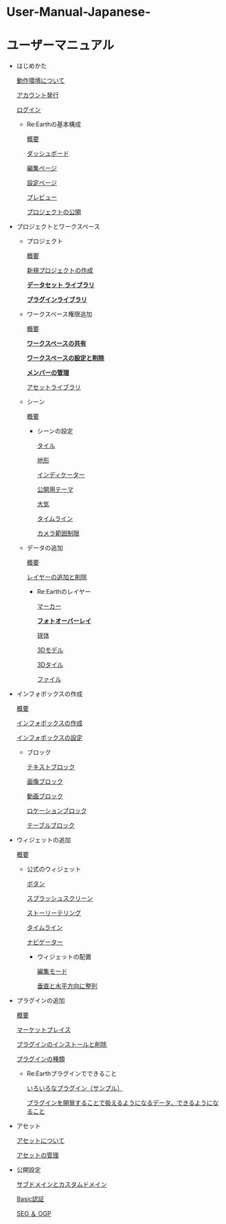# User-Manual-Japanese-
# ユーザーマニュアル

- はじめかた
    
    [動作環境について](https://github.com/CS-eukarya/User-Manual-Japanese-/blob/%E3%81%AF%E3%81%98%E3%82%81%E3%81%8B%E3%81%9F/%E5%8B%95%E4%BD%9C%E7%92%B0%E5%A2%83%E3%81%AB%E3%81%A4%E3%81%84%E3%81%A6.md)
    
    [アカウント発行](https://github.com/CS-eukarya/User-Manual-Japanese-/blob/%E3%81%AF%E3%81%98%E3%82%81%E3%81%8B%E3%81%9F/%E3%82%A2%E3%82%AB%E3%82%A6%E3%83%B3%E3%83%88%E7%99%BA%E8%A1%8C.md
)
    
    [ログイン](https://github.com/CS-eukarya/User-Manual-Japanese-/blob/%E3%81%AF%E3%81%98%E3%82%81%E3%81%8B%E3%81%9F/%E3%83%AD%E3%82%B0%E3%82%A4%E3%83%B3.md)
    
    - Re:Earthの基本構成
        
        [概要](https://github.com/CS-eukarya/User-Manual-Japanese-/blob/ReEarth%E3%81%AE%E5%9F%BA%E6%9C%AC%E6%A7%8B%E6%88%90/%E6%A6%82%E8%A6%81.md)
        
        [ダッシュボード](https://github.com/CS-eukarya/User-Manual-Japanese-/blob/ReEarth%E3%81%AE%E5%9F%BA%E6%9C%AC%E6%A7%8B%E6%88%90/%E3%83%80%E3%83%83%E3%82%B7%E3%83%A5%E3%83%9C%E3%83%BC%E3%83%89.md
)
        
        [編集ページ](https://github.com/CS-eukarya/User-Manual-Japanese-/blob/ReEarth%E3%81%AE%E5%9F%BA%E6%9C%AC%E6%A7%8B%E6%88%90/%E7%B7%A8%E9%9B%86%E3%83%9A%E3%83%BC%E3%82%B8.md)
        
        [設定ページ](https://github.com/CS-eukarya/User-Manual-Japanese-/blob/ReEarth%E3%81%AE%E5%9F%BA%E6%9C%AC%E6%A7%8B%E6%88%90/%E8%A8%AD%E5%AE%9A%E3%83%9A%E3%83%BC%E3%82%B8.md)
        
        [プレビュー](https://github.com/CS-eukarya/User-Manual-Japanese-/blob/ReEarth%E3%81%AE%E5%9F%BA%E6%9C%AC%E6%A7%8B%E6%88%90/%E3%83%97%E3%83%AC%E3%83%93%E3%83%A5%E3%83%BC.md)
        
        [プロジェクトの公開](https://github.com/CS-eukarya/User-Manual-Japanese-/blob/ReEarth%E3%81%AE%E5%9F%BA%E6%9C%AC%E6%A7%8B%E6%88%90/%E3%83%97%E3%83%AD%E3%82%B8%E3%82%A7%E3%82%AF%E3%83%88%E3%81%AE%E5%85%AC%E9%96%8B.md)
        
- プロジェクトとワークスペース
    - プロジェクト
        
        [概要](https://github.com/CS-eukarya/User-Manual-Japanese-/blob/%E3%83%97%E3%83%AD%E3%82%B8%E3%82%A7%E3%82%AF%E3%83%88/%E6%A6%82%E8%A6%81.md)
        
        [新規プロジェクトの作成](https://github.com/CS-eukarya/User-Manual-Japanese-/blob/%E3%83%97%E3%83%AD%E3%82%B8%E3%82%A7%E3%82%AF%E3%83%88/%E6%96%B0%E8%A6%8F%E3%83%97%E3%83%AD%E3%82%B8%E3%82%A7%E3%82%AF%E3%83%88%E3%81%AE%E4%BD%9C%E6%88%90.md)
        
        [**データセット ライブラリ**](https://github.com/CS-eukarya/User-Manual-Japanese-/blob/%E3%83%97%E3%83%AD%E3%82%B8%E3%82%A7%E3%82%AF%E3%83%88/%E3%83%87%E3%83%BC%E3%82%BF%E3%82%BB%E3%83%83%E3%83%88%E3%83%A9%E3%82%A4%E3%83%96%E3%83%A9%E3%83%AA.md)
        
        [**プラグインライブラリ**](https://github.com/CS-eukarya/User-Manual-Japanese-/blob/%E3%83%97%E3%83%AD%E3%82%B8%E3%82%A7%E3%82%AF%E3%83%88/%E3%83%97%E3%83%A9%E3%82%B0%E3%82%A4%E3%83%B3%E3%83%A9%E3%82%A4%E3%83%96%E3%83%A9%E3%83%AA.md)
        
    - ワークスペース権限追加
        
        [概要](%E3%83%A6%E3%83%BC%E3%82%B5%E3%82%99%E3%83%BC%E3%83%9E%E3%83%8B%E3%83%A5%E3%82%A2%E3%83%AB%20b9afafc9ec9843fbb70d2ca71398272b/%E6%A6%82%E8%A6%81%20520bc4405c3e453e91dd7247821c37f7.md)
        
        [**ワークスペースの共有**](%E3%83%A6%E3%83%BC%E3%82%B5%E3%82%99%E3%83%BC%E3%83%9E%E3%83%8B%E3%83%A5%E3%82%A2%E3%83%AB%20b9afafc9ec9843fbb70d2ca71398272b/%E3%83%AF%E3%83%BC%E3%82%AF%E3%82%B9%E3%83%98%E3%82%9A%E3%83%BC%E3%82%B9%E3%81%AE%E5%85%B1%E6%9C%89%204bf861a158364a01a02041dccf86aa67.md)
        
        [**ワークスペースの設定と削除**](%E3%83%A6%E3%83%BC%E3%82%B5%E3%82%99%E3%83%BC%E3%83%9E%E3%83%8B%E3%83%A5%E3%82%A2%E3%83%AB%20b9afafc9ec9843fbb70d2ca71398272b/%E3%83%AF%E3%83%BC%E3%82%AF%E3%82%B9%E3%83%98%E3%82%9A%E3%83%BC%E3%82%B9%E3%81%AE%E8%A8%AD%E5%AE%9A%E3%81%A8%E5%89%8A%E9%99%A4%20c94357b18989483ea7984596bfd8df82.md)
        
        [**メンバーの管理**](%E3%83%A6%E3%83%BC%E3%82%B5%E3%82%99%E3%83%BC%E3%83%9E%E3%83%8B%E3%83%A5%E3%82%A2%E3%83%AB%20b9afafc9ec9843fbb70d2ca71398272b/%E3%83%A1%E3%83%B3%E3%83%8F%E3%82%99%E3%83%BC%E3%81%AE%E7%AE%A1%E7%90%86%200bf9d9e7a0c74e7ab67f6075af9711a9.md)
        
        [アセットライブラリ](%E3%83%A6%E3%83%BC%E3%82%B5%E3%82%99%E3%83%BC%E3%83%9E%E3%83%8B%E3%83%A5%E3%82%A2%E3%83%AB%20b9afafc9ec9843fbb70d2ca71398272b/%E3%82%A2%E3%82%BB%E3%83%83%E3%83%88%E3%83%A9%E3%82%A4%E3%83%95%E3%82%99%E3%83%A9%E3%83%AA%20e3b0c2b159dd4ca08cf13df47df81d4c.md)
        
    - シーン
        
        [概要](%E3%83%A6%E3%83%BC%E3%82%B5%E3%82%99%E3%83%BC%E3%83%9E%E3%83%8B%E3%83%A5%E3%82%A2%E3%83%AB%20b9afafc9ec9843fbb70d2ca71398272b/%E6%A6%82%E8%A6%81%20668c6109e8c14764807a3bc38d81f7cc.md)
        
        - シーンの設定
            
            [タイル](%E3%83%A6%E3%83%BC%E3%82%B5%E3%82%99%E3%83%BC%E3%83%9E%E3%83%8B%E3%83%A5%E3%82%A2%E3%83%AB%20b9afafc9ec9843fbb70d2ca71398272b/%E3%82%BF%E3%82%A4%E3%83%AB%20612c79ef66044f31880cf5dbaf5f4607.md)
            
            [地形](%E3%83%A6%E3%83%BC%E3%82%B5%E3%82%99%E3%83%BC%E3%83%9E%E3%83%8B%E3%83%A5%E3%82%A2%E3%83%AB%20b9afafc9ec9843fbb70d2ca71398272b/%E5%9C%B0%E5%BD%A2%2020a0e7de8812495fa7a7ec5070448d19.md)
            
            [インディケーター](%E3%83%A6%E3%83%BC%E3%82%B5%E3%82%99%E3%83%BC%E3%83%9E%E3%83%8B%E3%83%A5%E3%82%A2%E3%83%AB%20b9afafc9ec9843fbb70d2ca71398272b/%E3%82%A4%E3%83%B3%E3%83%86%E3%82%99%E3%82%A3%E3%82%B1%E3%83%BC%E3%82%BF%E3%83%BC%20238eb030d7b74039938a0ae7659b7da5.md)
            
            [公開用テーマ](%E3%83%A6%E3%83%BC%E3%82%B5%E3%82%99%E3%83%BC%E3%83%9E%E3%83%8B%E3%83%A5%E3%82%A2%E3%83%AB%20b9afafc9ec9843fbb70d2ca71398272b/%E5%85%AC%E9%96%8B%E7%94%A8%E3%83%86%E3%83%BC%E3%83%9E%20f6e3df74e8214956b6bdeb0f262cb552.md)
            
            [大気](%E3%83%A6%E3%83%BC%E3%82%B5%E3%82%99%E3%83%BC%E3%83%9E%E3%83%8B%E3%83%A5%E3%82%A2%E3%83%AB%20b9afafc9ec9843fbb70d2ca71398272b/%E5%A4%A7%E6%B0%97%2091fa44cfdc944efa87ff25618895842e.md)
            
            [タイムライン](%E3%83%A6%E3%83%BC%E3%82%B5%E3%82%99%E3%83%BC%E3%83%9E%E3%83%8B%E3%83%A5%E3%82%A2%E3%83%AB%20b9afafc9ec9843fbb70d2ca71398272b/%E3%82%BF%E3%82%A4%E3%83%A0%E3%83%A9%E3%82%A4%E3%83%B3%20a3da41c032f94bcdbe9a32fb38b7144b.md)
            
            [カメラ範囲制限](%E3%83%A6%E3%83%BC%E3%82%B5%E3%82%99%E3%83%BC%E3%83%9E%E3%83%8B%E3%83%A5%E3%82%A2%E3%83%AB%20b9afafc9ec9843fbb70d2ca71398272b/%E3%82%AB%E3%83%A1%E3%83%A9%E7%AF%84%E5%9B%B2%E5%88%B6%E9%99%90%2006b04c997f5041f39432d56bd93e6bca.md)
            
    - データの追加
        
        [概要](%E3%83%A6%E3%83%BC%E3%82%B5%E3%82%99%E3%83%BC%E3%83%9E%E3%83%8B%E3%83%A5%E3%82%A2%E3%83%AB%20b9afafc9ec9843fbb70d2ca71398272b/%E6%A6%82%E8%A6%81%2028f2435ca89b4b55a2018ecfbc0a3c4b.md)
        
        [レイヤーの追加と削除](%E3%83%A6%E3%83%BC%E3%82%B5%E3%82%99%E3%83%BC%E3%83%9E%E3%83%8B%E3%83%A5%E3%82%A2%E3%83%AB%20b9afafc9ec9843fbb70d2ca71398272b/%E3%83%AC%E3%82%A4%E3%83%A4%E3%83%BC%E3%81%AE%E8%BF%BD%E5%8A%A0%E3%81%A8%E5%89%8A%E9%99%A4%20af8dd367bcae4bccbf96f1e0c264ecf8.md)
        
        - Re:Earthのレイヤー
            
            [マーカー](%E3%83%A6%E3%83%BC%E3%82%B5%E3%82%99%E3%83%BC%E3%83%9E%E3%83%8B%E3%83%A5%E3%82%A2%E3%83%AB%20b9afafc9ec9843fbb70d2ca71398272b/%E3%83%9E%E3%83%BC%E3%82%AB%E3%83%BC%20c5fb75b768c942d8bce61ca463a96cef.md)
            
            [**フォトオーバーレイ**](%E3%83%A6%E3%83%BC%E3%82%B5%E3%82%99%E3%83%BC%E3%83%9E%E3%83%8B%E3%83%A5%E3%82%A2%E3%83%AB%20b9afafc9ec9843fbb70d2ca71398272b/%E3%83%95%E3%82%A9%E3%83%88%E3%82%AA%E3%83%BC%E3%83%8F%E3%82%99%E3%83%BC%E3%83%AC%E3%82%A4%2043e5ceaa30a94a4c80b8f8cb6a07b4fa.md)
            
            [球体](%E3%83%A6%E3%83%BC%E3%82%B5%E3%82%99%E3%83%BC%E3%83%9E%E3%83%8B%E3%83%A5%E3%82%A2%E3%83%AB%20b9afafc9ec9843fbb70d2ca71398272b/%E7%90%83%E4%BD%93%20d8db6164aebb40c29e667e5d0e955e39.md)
            
            [3Dモデル](%E3%83%A6%E3%83%BC%E3%82%B5%E3%82%99%E3%83%BC%E3%83%9E%E3%83%8B%E3%83%A5%E3%82%A2%E3%83%AB%20b9afafc9ec9843fbb70d2ca71398272b/3D%E3%83%A2%E3%83%86%E3%82%99%E3%83%AB%20f1546a3c4a5a49d8a7168a27b5e41b38.md)
            
            [3Dタイル](%E3%83%A6%E3%83%BC%E3%82%B5%E3%82%99%E3%83%BC%E3%83%9E%E3%83%8B%E3%83%A5%E3%82%A2%E3%83%AB%20b9afafc9ec9843fbb70d2ca71398272b/3D%E3%82%BF%E3%82%A4%E3%83%AB%2028ea6889fdf243f5913eb5fdec335500.md)
            
            [ファイル](%E3%83%A6%E3%83%BC%E3%82%B5%E3%82%99%E3%83%BC%E3%83%9E%E3%83%8B%E3%83%A5%E3%82%A2%E3%83%AB%20b9afafc9ec9843fbb70d2ca71398272b/%E3%83%95%E3%82%A1%E3%82%A4%E3%83%AB%202e9fa9010fa5491eb437c97f3b271934.md)
            
- インフォボックスの作成
    
    [概要](%E3%83%A6%E3%83%BC%E3%82%B5%E3%82%99%E3%83%BC%E3%83%9E%E3%83%8B%E3%83%A5%E3%82%A2%E3%83%AB%20b9afafc9ec9843fbb70d2ca71398272b/%E6%A6%82%E8%A6%81%2096f59c693ff440d28073e2bc17a904f4.md)
    
    [インフォボックスの作成](%E3%83%A6%E3%83%BC%E3%82%B5%E3%82%99%E3%83%BC%E3%83%9E%E3%83%8B%E3%83%A5%E3%82%A2%E3%83%AB%20b9afafc9ec9843fbb70d2ca71398272b/%E3%82%A4%E3%83%B3%E3%83%95%E3%82%A9%E3%83%9B%E3%82%99%E3%83%83%E3%82%AF%E3%82%B9%E3%81%AE%E4%BD%9C%E6%88%90%205a5f3498b7314639b0e70b8d2e4fb97a.md)
    
    [インフォボックスの設定](%E3%83%A6%E3%83%BC%E3%82%B5%E3%82%99%E3%83%BC%E3%83%9E%E3%83%8B%E3%83%A5%E3%82%A2%E3%83%AB%20b9afafc9ec9843fbb70d2ca71398272b/%E3%82%A4%E3%83%B3%E3%83%95%E3%82%A9%E3%83%9B%E3%82%99%E3%83%83%E3%82%AF%E3%82%B9%E3%81%AE%E8%A8%AD%E5%AE%9A%20eb04ddcdf0b044fd94fb2714b8bff92e.md)
    
    - ブロック
        
        [テキストブロック](%E3%83%A6%E3%83%BC%E3%82%B5%E3%82%99%E3%83%BC%E3%83%9E%E3%83%8B%E3%83%A5%E3%82%A2%E3%83%AB%20b9afafc9ec9843fbb70d2ca71398272b/%E3%83%86%E3%82%AD%E3%82%B9%E3%83%88%E3%83%95%E3%82%99%E3%83%AD%E3%83%83%E3%82%AF%20e3bff77364b74f229f73558bc08a6cb4.md)
        
        [画像ブロック](%E3%83%A6%E3%83%BC%E3%82%B5%E3%82%99%E3%83%BC%E3%83%9E%E3%83%8B%E3%83%A5%E3%82%A2%E3%83%AB%20b9afafc9ec9843fbb70d2ca71398272b/%E7%94%BB%E5%83%8F%E3%83%95%E3%82%99%E3%83%AD%E3%83%83%E3%82%AF%204eb2950a6e504e53a5ac929eb9b760b9.md)
        
        [動画ブロック](%E3%83%A6%E3%83%BC%E3%82%B5%E3%82%99%E3%83%BC%E3%83%9E%E3%83%8B%E3%83%A5%E3%82%A2%E3%83%AB%20b9afafc9ec9843fbb70d2ca71398272b/%E5%8B%95%E7%94%BB%E3%83%95%E3%82%99%E3%83%AD%E3%83%83%E3%82%AF%201092e9aee2664a48a8672d07dfc3774c.md)
        
        [ロケーションブロック](%E3%83%A6%E3%83%BC%E3%82%B5%E3%82%99%E3%83%BC%E3%83%9E%E3%83%8B%E3%83%A5%E3%82%A2%E3%83%AB%20b9afafc9ec9843fbb70d2ca71398272b/%E3%83%AD%E3%82%B1%E3%83%BC%E3%82%B7%E3%83%A7%E3%83%B3%E3%83%95%E3%82%99%E3%83%AD%E3%83%83%E3%82%AF%20ab7c56d202424416b8abe81ce0b5090d.md)
        
        [テーブルブロック](%E3%83%A6%E3%83%BC%E3%82%B5%E3%82%99%E3%83%BC%E3%83%9E%E3%83%8B%E3%83%A5%E3%82%A2%E3%83%AB%20b9afafc9ec9843fbb70d2ca71398272b/%E3%83%86%E3%83%BC%E3%83%95%E3%82%99%E3%83%AB%E3%83%95%E3%82%99%E3%83%AD%E3%83%83%E3%82%AF%2004f2bf99c37f432bb7601a224d2d9ac7.md)
        
- ウィジェットの追加
    
    [概要](%E3%83%A6%E3%83%BC%E3%82%B5%E3%82%99%E3%83%BC%E3%83%9E%E3%83%8B%E3%83%A5%E3%82%A2%E3%83%AB%20b9afafc9ec9843fbb70d2ca71398272b/%E6%A6%82%E8%A6%81%20d62f538d01f144e7877048635f29ad19.md)
    
    - 公式のウィジェット
        
        [ボタン](%E3%83%A6%E3%83%BC%E3%82%B5%E3%82%99%E3%83%BC%E3%83%9E%E3%83%8B%E3%83%A5%E3%82%A2%E3%83%AB%20b9afafc9ec9843fbb70d2ca71398272b/%E3%83%9B%E3%82%99%E3%82%BF%E3%83%B3%207b3122e7242443eda4d002aa18868abd.md)
        
        [スプラッシュスクリーン](%E3%83%A6%E3%83%BC%E3%82%B5%E3%82%99%E3%83%BC%E3%83%9E%E3%83%8B%E3%83%A5%E3%82%A2%E3%83%AB%20b9afafc9ec9843fbb70d2ca71398272b/%E3%82%B9%E3%83%95%E3%82%9A%E3%83%A9%E3%83%83%E3%82%B7%E3%83%A5%E3%82%B9%E3%82%AF%E3%83%AA%E3%83%BC%E3%83%B3%20e2629552c2a24eceb7bc894cb9b68dea.md)
        
        [ストーリーテリング](%E3%83%A6%E3%83%BC%E3%82%B5%E3%82%99%E3%83%BC%E3%83%9E%E3%83%8B%E3%83%A5%E3%82%A2%E3%83%AB%20b9afafc9ec9843fbb70d2ca71398272b/%E3%82%B9%E3%83%88%E3%83%BC%E3%83%AA%E3%83%BC%E3%83%86%E3%83%AA%E3%83%B3%E3%82%AF%E3%82%99%20640fc3b2cfb44d31a105d241a0cf62b8.md)
        
        [タイムライン](%E3%83%A6%E3%83%BC%E3%82%B5%E3%82%99%E3%83%BC%E3%83%9E%E3%83%8B%E3%83%A5%E3%82%A2%E3%83%AB%20b9afafc9ec9843fbb70d2ca71398272b/%E3%82%BF%E3%82%A4%E3%83%A0%E3%83%A9%E3%82%A4%E3%83%B3%20b2253df1a57647e88ee812f54ad66b7b.md)
        
        [ナビゲーター](%E3%83%A6%E3%83%BC%E3%82%B5%E3%82%99%E3%83%BC%E3%83%9E%E3%83%8B%E3%83%A5%E3%82%A2%E3%83%AB%20b9afafc9ec9843fbb70d2ca71398272b/%E3%83%8A%E3%83%92%E3%82%99%E3%82%B1%E3%82%99%E3%83%BC%E3%82%BF%E3%83%BC%204d59d7fab15a40f6afd7f0031a32e81a.md)
        
        - ウィジェットの配置
            
            [編集モード](%E3%83%A6%E3%83%BC%E3%82%B5%E3%82%99%E3%83%BC%E3%83%9E%E3%83%8B%E3%83%A5%E3%82%A2%E3%83%AB%20b9afafc9ec9843fbb70d2ca71398272b/%E7%B7%A8%E9%9B%86%E3%83%A2%E3%83%BC%E3%83%88%E3%82%99%209c31537d7c084aaf83d3ae88b0fc27a6.md)
            
            [垂直と水平方向に整列](%E3%83%A6%E3%83%BC%E3%82%B5%E3%82%99%E3%83%BC%E3%83%9E%E3%83%8B%E3%83%A5%E3%82%A2%E3%83%AB%20b9afafc9ec9843fbb70d2ca71398272b/%E5%9E%82%E7%9B%B4%E3%81%A8%E6%B0%B4%E5%B9%B3%E6%96%B9%E5%90%91%E3%81%AB%E6%95%B4%E5%88%97%20d89b23a3fb0b4e2689127ffed4df7698.md)
            
- プラグインの追加
    
    [概要](%E3%83%A6%E3%83%BC%E3%82%B5%E3%82%99%E3%83%BC%E3%83%9E%E3%83%8B%E3%83%A5%E3%82%A2%E3%83%AB%20b9afafc9ec9843fbb70d2ca71398272b/%E6%A6%82%E8%A6%81%20d2c33b7f13ce4d1ea963a310b39b4b92.md)
    
    [マーケットプレイス](%E3%83%A6%E3%83%BC%E3%82%B5%E3%82%99%E3%83%BC%E3%83%9E%E3%83%8B%E3%83%A5%E3%82%A2%E3%83%AB%20b9afafc9ec9843fbb70d2ca71398272b/%E3%83%9E%E3%83%BC%E3%82%B1%E3%83%83%E3%83%88%E3%83%95%E3%82%9A%E3%83%AC%E3%82%A4%E3%82%B9%2050eaa5fcda884c24ad87199adb34334a.md)
    
    [プラグインのインストールと削除](%E3%83%A6%E3%83%BC%E3%82%B5%E3%82%99%E3%83%BC%E3%83%9E%E3%83%8B%E3%83%A5%E3%82%A2%E3%83%AB%20b9afafc9ec9843fbb70d2ca71398272b/%E3%83%95%E3%82%9A%E3%83%A9%E3%82%AF%E3%82%99%E3%82%A4%E3%83%B3%E3%81%AE%E3%82%A4%E3%83%B3%E3%82%B9%E3%83%88%E3%83%BC%E3%83%AB%E3%81%A8%E5%89%8A%E9%99%A4%20137dd3fcf542414b8edd03f85178b60f.md)
    
    [プラグインの種類](%E3%83%A6%E3%83%BC%E3%82%B5%E3%82%99%E3%83%BC%E3%83%9E%E3%83%8B%E3%83%A5%E3%82%A2%E3%83%AB%20b9afafc9ec9843fbb70d2ca71398272b/%E3%83%95%E3%82%9A%E3%83%A9%E3%82%AF%E3%82%99%E3%82%A4%E3%83%B3%E3%81%AE%E7%A8%AE%E9%A1%9E%2013a6651dc0184f5bb9170f824eef135d.md)
    
    - Re:Earthプラグインでできること
        
        [いろいろなプラグイン（サンプル）](%E3%83%A6%E3%83%BC%E3%82%B5%E3%82%99%E3%83%BC%E3%83%9E%E3%83%8B%E3%83%A5%E3%82%A2%E3%83%AB%20b9afafc9ec9843fbb70d2ca71398272b/%E3%81%84%E3%82%8D%E3%81%84%E3%82%8D%E3%81%AA%E3%83%95%E3%82%9A%E3%83%A9%E3%82%AF%E3%82%99%E3%82%A4%E3%83%B3%EF%BC%88%E3%82%B5%E3%83%B3%E3%83%95%E3%82%9A%E3%83%AB%EF%BC%89%20af29b10d517a4a02998aec809e673206.md)
        
        [プラグインを開発することで扱えるようになるデータ、できるようになること](%E3%83%A6%E3%83%BC%E3%82%B5%E3%82%99%E3%83%BC%E3%83%9E%E3%83%8B%E3%83%A5%E3%82%A2%E3%83%AB%20b9afafc9ec9843fbb70d2ca71398272b/%E3%83%95%E3%82%9A%E3%83%A9%E3%82%AF%E3%82%99%E3%82%A4%E3%83%B3%E3%82%92%E9%96%8B%E7%99%BA%E3%81%99%E3%82%8B%E3%81%93%E3%81%A8%E3%81%A6%E3%82%99%E6%89%B1%E3%81%88%E3%82%8B%E3%82%88%E3%81%86%E3%81%AB%E3%81%AA%E3%82%8B%E3%83%86%E3%82%99%E3%83%BC%E3%82%BF%E3%80%81%E3%81%A6%E3%82%99%E3%81%8D%E3%82%8B%E3%82%88%E3%81%86%E3%81%AB%E3%81%AA%E3%82%8B%E3%81%93%E3%81%A8%20918a1f2045d1442e9b2ffda6c8eb6b70.md)
        
- アセット
    
    [アセットについて](%E3%83%A6%E3%83%BC%E3%82%B5%E3%82%99%E3%83%BC%E3%83%9E%E3%83%8B%E3%83%A5%E3%82%A2%E3%83%AB%20b9afafc9ec9843fbb70d2ca71398272b/%E3%82%A2%E3%82%BB%E3%83%83%E3%83%88%E3%81%AB%E3%81%A4%E3%81%84%E3%81%A6%203a739be11b984d5ebbfc958229ed075c.md)
    
    [アセットの管理](%E3%83%A6%E3%83%BC%E3%82%B5%E3%82%99%E3%83%BC%E3%83%9E%E3%83%8B%E3%83%A5%E3%82%A2%E3%83%AB%20b9afafc9ec9843fbb70d2ca71398272b/%E3%82%A2%E3%82%BB%E3%83%83%E3%83%88%E3%81%AE%E7%AE%A1%E7%90%86%2039b745d5c61647dda0893cc576004a13.md)
    
- 公開設定
    
    [サブドメインとカスタムドメイン](%E3%83%A6%E3%83%BC%E3%82%B5%E3%82%99%E3%83%BC%E3%83%9E%E3%83%8B%E3%83%A5%E3%82%A2%E3%83%AB%20b9afafc9ec9843fbb70d2ca71398272b/%E3%82%B5%E3%83%95%E3%82%99%E3%83%88%E3%82%99%E3%83%A1%E3%82%A4%E3%83%B3%E3%81%A8%E3%82%AB%E3%82%B9%E3%82%BF%E3%83%A0%E3%83%88%E3%82%99%E3%83%A1%E3%82%A4%E3%83%B3%206f2e46db751441c3bfe797afabab789f.md)
    
    [Basic認証](%E3%83%A6%E3%83%BC%E3%82%B5%E3%82%99%E3%83%BC%E3%83%9E%E3%83%8B%E3%83%A5%E3%82%A2%E3%83%AB%20b9afafc9ec9843fbb70d2ca71398272b/Basic%E8%AA%8D%E8%A8%BC%203778698a42a34f72b0df572e450f0747.md)
    
    [SEO ＆ OGP](%E3%83%A6%E3%83%BC%E3%82%B5%E3%82%99%E3%83%BC%E3%83%9E%E3%83%8B%E3%83%A5%E3%82%A2%E3%83%AB%20b9afafc9ec9843fbb70d2ca71398272b/SEO%20%EF%BC%86%20OGP%20766f982f43f24897b2a32d60b69b9e22.md)
